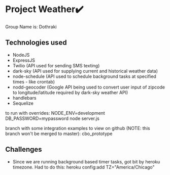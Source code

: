 # Project Weather✔️

Group Name is:  Dothraki

## Technologies used
* NodeJS
* ExpressJS
* Twilio  (API used for sending SMS texting)
* dark-sky  (API used for supplying current and historical weather data)
* node-schedule  (API used to schedule background tasks at specified times - like crontab)
* nodd-geocoder (Google API being used to convert user input of zipcode to longitude/latitude required by dark-sky weather API)
* handlebars
* Sequelize

to run with overrides:
NODE_ENV=development DB_PASSWORD=mypassword node server.js

branch with some integration examples to view on github (NOTE: this branch won't be merged to master):
cbo_prototype

## Challenges
* Since we are running background based timer tasks, got bit by heroku timezone.  Had to do this: heroku config:add TZ="America/Chicago"

